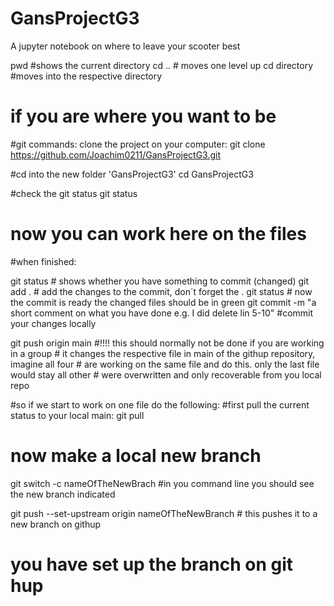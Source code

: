# GansProjectG3
A jupyter notebook on where to leave your scooter best 

pwd #shows the current directory
cd .. # moves one level up
cd directory #moves into the respective directory

# if you are where you want to be

#git commands: clone the project on your computer:
git clone https://github.com/Joachim0211/GansProjectG3.git

#cd into the new folder 'GansProjectG3'
cd GansProjectG3

#check the git status
git status

# now you can work here on the files

#when finished:

git status  # shows whether you have something to commit (changed)
git add . # add the changes to the commit, don´t forget the .
git status # now the commit is ready the changed files should be in green
git commit -m "a short comment on what you have done e.g. I did delete lin 5-10" #commit your changes locally

git push origin main #!!!! this should normally not be done if you are working in a group 
			# it changes the respective file in main of the githup repository, imagine all four
			# are working on the same file and do this. only the last file would stay all other 
			# were overwritten and only recoverable from you local repo

#so if we start to work on one file do the following:
#first pull the current status to your local main:
git pull 

# now make a local new branch
git switch -c nameOfTheNewBrach
#in you command line you should see the new branch indicated

git push --set-upstream origin nameOfTheNewBranch # this pushes it to a new branch on githup  
# you have set up the branch on git hup

